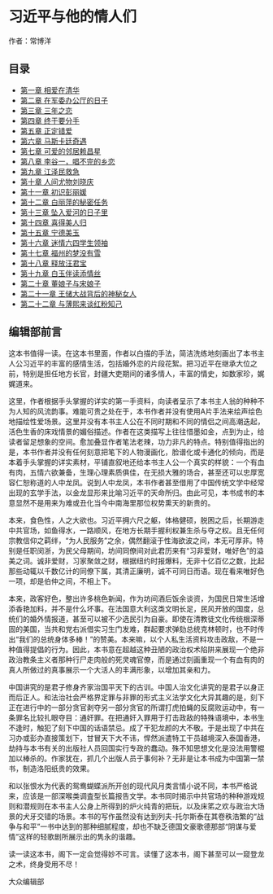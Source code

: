 # 习近平与他的情人们

作者：常博洋

## 目录

- [第一章 相爱在清华](ch01.md)
- [第二章 在军委办公厅的日子](ch02.md)
- [第三章 三年之恋](ch03.md)
- [第四章 终于要分手](ch04.md)
- [第五章 正定错爱](ch05.md)
- [第六章 马斯卡廷奇遇](ch06.md)
- [第七章 可爱的邻居赖昌星](ch07.md)
- [第八章 李谷一，唱不完的乡恋](ch08.md)
- [第九章 江泽民救急](ch09.md)
- [第十章 人间尤物刘晓庆](ch10.md)
- [第十一章 初识彭丽媛](ch11.md)
- [第十二章 白丽萍的秘密任务](ch12.md)
- [第十三章 坠入爱河的日子里](ch13.md)
- [第十四章 喜得美人归](ch14.md)
- [第十五章 宁德美玉](ch15.md)
- [第十六章 迷情六四学生领袖](ch16.md)
- [第十七章 福州的梦没有雪](ch17.md)
- [第十八章 释放汪君宝](ch18.md)
- [第十九章 白玉伴读添情丝](ch19.md)
- [第二十章 董娘子与宋娘子](ch20.md)
- [第二十一章 王储大战背后的神秘女人](ch21.md)
- [第二十二章 与薄熙来谈红粉知己](ch22.md)

## 编辑部前言

这本书值得一读。在这本书里面，作者以白描的手法，简洁洗练地刻画出了本书主人公习近平的丰富的感情生活，包括婚外恋的片段花絮。把习近平在继承大位之前，特别是担任地方长官，封疆大吏期间的诸多情人，丰富的情史，如数家珍，娓娓道来。

这里，作者根据手头掌握的详实的第一手资料，向读者呈示了本书主人翁的种种不为人知的风流韵事。难能可贵之处在于，本书作者并没有使用A片手法来绘声绘色地描绘性爱场景。这里并没有本书主人公在不同时期和不同的情侣之间高潮迭起，活色生香的床戏情景的媚俗描述。作者在这类描写上往往惜墨如金，点到为止，给读者留足想象的空间。愈加叠显作者笔法老辣，功力非凡的特点。特别值得指出的是，本书作者并没有任何刻意把笔下的人物漫画化，脸谱化或卡通化的倾向，而是本着手头掌握的详实素材，平铺直叙地还给本书主人公一个真实的样貌：一个有血有肉，五情六欲兼备，生理心理素质俱佳，在无损大雅的场合，甚至还可以忠厚宽容仁恕称道的人中龙凤。说到人中龙凤，本书作者甚至借用了中国传统文学中经常出现的玄学手法，以金龙显形来比喻习近平的天命所归。由此可见，本书成书的本意显然不是用来为难或丑化当今中南海里那位权势熏天的新贵的。

本来，食色性，人之大欲也。习近平拥六尺之躯，体格健硕，脱困之后，长期游走中共官场，如鱼得水，一路顺风，在地方长期手握利权兼生杀与夺之权。且无任何宗教信仰之羁绊，“为人民服务”之余，偶然翻滚于性海欲波之间，本无可厚非。特别是任职闵浙，为民父母期间，坊间同僚间对此君历来有“习非爱财，唯好色”的溢美之词。诚非爱财，习家聚敛之财，根据纽约时报爆料，无非十亿百亿之数，比起那些动辄以千数亿计的同僚下属，其清正廉明，诚不可同日而语。现在看来唯好色一项，却是伯仲之间，不相上下。

本来，政客好色，整出许多桃色新闻，作为坊间酒后饭余谈资，为国民日常生活增添香艳加料，并不是什么坏事。在法国意大利这类文明长足，民风开放的国度，总统们的婚外情报道，甚至可以被不少选民引为自豪。即使在清教徒文化传统根深蒂固的美国，当共和党右派借实习生门发难，群起要求弹劾总统克林顿时，也不时传出“我们的总统身体多棒！”的赞美。本来嘛，以个人私生活资料攻击政敌，不是一种值得提倡的行为。因此，本书意在超越这种丑陋的政治权术陷阱来展现一个绝非政治教条主义者那种行尸走肉般的死灵魂官僚，而是通过刻画重现一个有血有肉的真人所做过的真事展示一个大活人的丰满形象，以增加其亲和力。

中国讲究的是君子修身齐家治国平天下的古训。中国人治文化讲究的是君子以身正而后正人。和法治社会严格界定罪与非罪的形式主义法学文化大异其趣的是，刻下正在进行中的一部分贪官剥夺另一部分贪官的所谓打虎拍蝇的反腐败运动中，有一条罪名比较扎眼夺目：通奸罪。在把通奸入罪用于打击政敌的特殊语境中，本书生不逢时，触犯了刻下中国的话语禁忌。成了干犯龙颜的大不敬。于是出现了中共在习办或彭办直接策划下，甘冒天下大不讳，悍然派遣特工干员越境深入泰国香港，劫持与本书有关的出版社人员回国实行专政的蠢动。殊不知思想文化是没法用警棍加以棒杀的。作家犹在，抓几个出版人员于事何补？无非是让本书成为中国第一禁书，制造洛阳纸贵的效果。

和以张恨水为代表的鸳鸯蝴蝶派所开创的现代风月类言情小说不同，本书严格说来，应该是一部深喉类调査型长篇报告文学。本书同时揭示中共官场的种种游戏规则和潜规则在本书主人公身上所得到的炉火纯青的把玩，以及床笫之欢与政治大场景的犬牙交错的场景。本书的写作虽然没有达到列夫-托尔斯泰在其卷秩浩繁的“战争与和平”一书中达到的那种细腻程度，却也不缺乏德国文豪歌德那部“阴谋与爱情”这样的轻歌剧所展示出的隽永的谐趣。

读一读这本书，阁下一定会觉得妙不可言。读懂了这本书，阁下甚至可以一窥登龙之术，终身受用不尽！

大众编辑部
